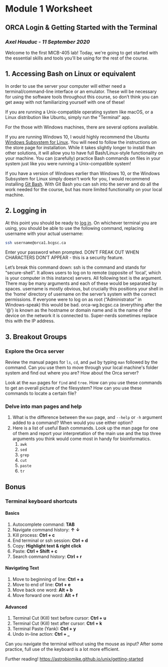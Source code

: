 # Module 1 Worksheet
## ORCA Login & Getting Started with the Terminal
### *Axel Hauduc - 11 September 2020*
Welcome to the first MICB-405 lab! Today, we're going to get started with the essential skills and tools you'll be using for the rest of the course.

## 1. Accessing Bash on Linux or equivalent
In order to use the server your computer will either need a terminal/command-line interface or an emulator. These will be necessary for using the software tools throughout this course, so don’t think you can get away with not familiarizing yourself with one of these! 

If you are running a Unix-compatible operating system like macOS, or a Linux distribution like Ubuntu, simply run the "Terminal" app.

For the those with Windows machines, there are several options available.

If you are running Windows 10, I would highly recommend the Ubuntu [Windows Subsystem for Linux](https://www.microsoft.com/en-ca/p/ubuntu/9nblggh4msv6?activetab=pivot:overviewtab). You will need to follow the instructions on the store page for installation. While it takes slightly longer to install than other solutions, it will allow you to have full Bash/Linux-style functionality on your machine. You can (carefully) practice Bash commands on files in your system just like you were running a Unix-compatible system!

If you have a version of Windows earlier than Windows 10, or the Windows Subsystem for Linux simply doesn't work for you, I would recommend installing [Git Bash](https://gitforwindows.org/). With Git Bash you can ssh into the server and do all the work needed for the course, but has more limited functionality on your local machine.

## 2. Logging in

At this point you should be ready to [log in](https://media2.giphy.com/media/LcfBYS8BKhCvK/giphy.gif?cid=ecf05e4747b1d69a24ea3b94dd23c9634105af0c7416ebb9&rid=giphy.gif). On whichever terminal you are using, you should be able to use the following command, replacing username with your actual username:

```bash
ssh username@orca1.bcgsc.ca
```

Enter your password when prompted. DON’T FREAK OUT WHEN CHARACTERS DON’T APPEAR - this is a security feature.

Let’s break this command down: ssh is the command and stands for “secure-shell”. It allows users to log on to remote (opposite of ‘local’, which is your computer in this instance) servers. All following text is the argument. There may be many arguments and each of these would be separated by spaces. username is mostly obvious, but crucially this positions your shell in the ‘home’ directory of username on the server’s system with the correct permissions. If everyone were to log on as root (“Administrator” in Windows-speak) this would be bad. orca-wg.bcgsc.ca (everything after the '@') is known as the hostname or domain name and is the name of the device on the network it is connected to. Super-nerds sometimes replace this with the IP address.

## 3. Breakout Groups
### Explore the Orca server
Review the manual pages for ```ls```, ```cd```, and ```pwd``` by typing ```man``` followed by the command. Can you use them to move through your local machine's folder system and find out where you are? How about the Orca server?

Look at the ```man``` pages for ```find``` and ```tree```. How can you use these commands to get an overall picture of the filesystem? How can you use these commands to locate a certain file?

### Delve into man pages and help
1.	What is the difference between the ```man``` page, and ```--help``` or ```-h``` argument added to a command? When would you use either option?
2.	Here is a list of useful Bash commands. Look up the man page for one of them and report your interpretation of the main use and the top three arguments you think would come most in handy for bioinformatics.
    1. ```awk```
    2. ```sed```
    3. ```grep```
    4. ```cut```
    5. ```paste```
    6. ```tr```

## Bonus
### Terminal keyboard shortcuts
#### Basics
1. Autocomplete command:
**TAB**
2. Navigate command history:
**↑ ↓**
3. Kill process:
**Ctrl + c**
4. End terminal or ssh session: 
**Ctrl + d**
5. Copy:
**Highlight text & right click**
6. Paste:
**Ctrl + Shift + c**
7. Search command history:
**Ctrl + r**

#### Navigating Text
1. Move to beginning of line:
**Ctrl + a**
2. Move to end of line:
**Ctrl + e**
3. Move back one word:
**Alt + b**
4. Move forward one word:
**Alt + f**

#### Advanced
1. Terminal Cut (Kill) text before cursor:
**Ctrl + u**
2. Terminal Cut (Kill) text after cursor:
**Ctrl + k**
3. Terminal Paste (Yank):
**Ctrl + y**
4. Undo in-line action:
**Ctrl + _**

Can you navigate the terminal without using the mouse as input?
After some practice, full use of the keyboard is a lot more efficient.

Further reading!
https://astrobiomike.github.io/unix/getting-started
